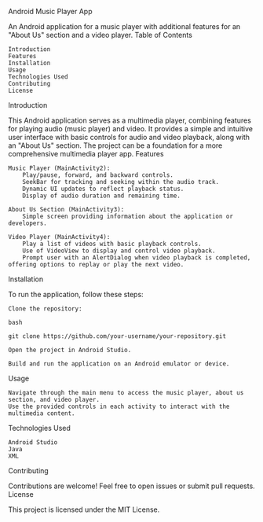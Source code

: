 Android Music Player App

An Android application for a music player with additional features for an "About Us" section and a video player.
Table of Contents

    Introduction
    Features
    Installation
    Usage
    Technologies Used
    Contributing
    License

Introduction

This Android application serves as a multimedia player, combining features for playing audio (music player) and video. It provides a simple and intuitive user interface with basic controls for audio and video playback, along with an "About Us" section. The project can be a foundation for a more comprehensive multimedia player app.
Features

    Music Player (MainActivity2):
        Play/pause, forward, and backward controls.
        SeekBar for tracking and seeking within the audio track.
        Dynamic UI updates to reflect playback status.
        Display of audio duration and remaining time.

    About Us Section (MainActivity3):
        Simple screen providing information about the application or developers.

    Video Player (MainActivity4):
        Play a list of videos with basic playback controls.
        Use of VideoView to display and control video playback.
        Prompt user with an AlertDialog when video playback is completed, offering options to replay or play the next video.

Installation

To run the application, follow these steps:

    Clone the repository:

    bash

    git clone https://github.com/your-username/your-repository.git

    Open the project in Android Studio.

    Build and run the application on an Android emulator or device.

Usage

    Navigate through the main menu to access the music player, about us section, and video player.
    Use the provided controls in each activity to interact with the multimedia content.

Technologies Used

    Android Studio
    Java
    XML

Contributing

Contributions are welcome! Feel free to open issues or submit pull requests.
License

This project is licensed under the MIT License.
